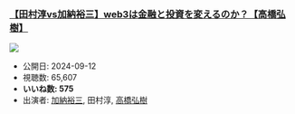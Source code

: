 ### [【田村淳vs加納裕三】web3は金融と投資を変えるのか？【高橋弘樹】](https://www.youtube.com/watch?v=WRTCvyQt2GM)
[![](https://img.youtube.com/vi/WRTCvyQt2GM/sddefault.jpg)](https://www.youtube.com/watch?v=WRTCvyQt2GM)
-   公開日: 2024-09-12
-   視聴数: 65,607
-   **いいね数: 575**
-   出演者: [加納裕三](/rehacq_fan/people/加納裕三 "wikilink"), 田村淳, [高橋弘樹](/rehacq_fan/people/高橋弘樹 "wikilink")
